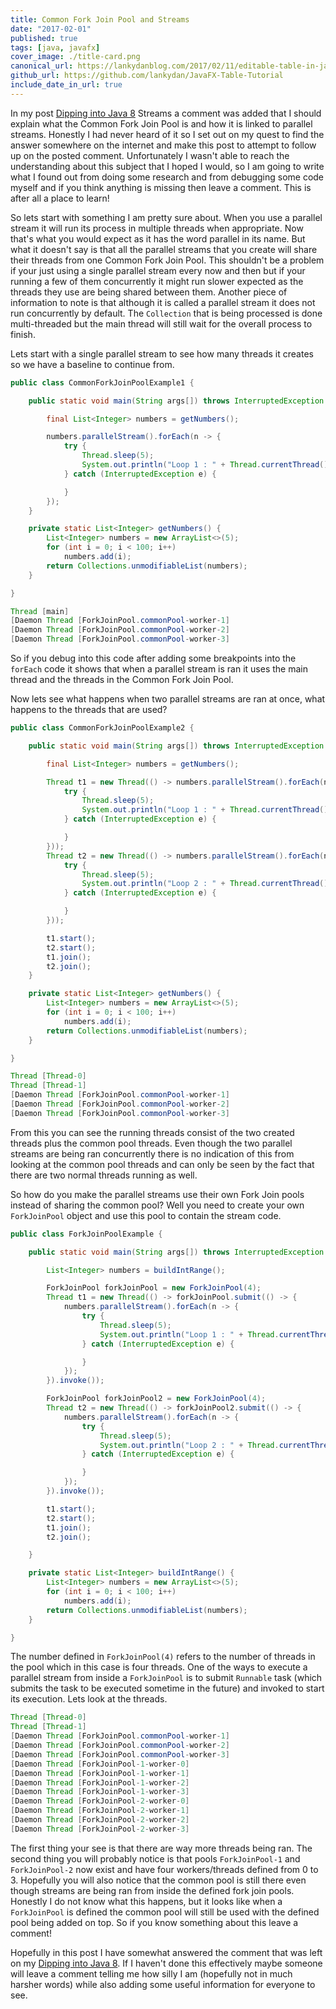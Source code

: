 ```yaml
---
title: Common Fork Join Pool and Streams
date: "2017-02-01"
published: true
tags: [java, javafx]
cover_image: ./title-card.png
canonical_url: https://lankydanblog.com/2017/02/11/editable-table-in-javafx/
github_url: https://github.com/lankydan/JavaFX-Table-Tutorial
include_date_in_url: true
---
```


In my post [Dipping into Java 8](https://dzone.com/articles/dipping-into-java-8-streams) Streams a comment was added that I should explain what the Common Fork Join Pool is and how it is linked to parallel streams. Honestly I had never heard of it so I set out on my quest to find the answer somewhere on the internet and make this post to attempt to follow up on the posted comment. Unfortunately I wasn't able to reach the understanding about this subject that I hoped I would, so I am going to write what I found out from doing some research and from debugging some code myself and if you think anything is missing then leave a comment. This is after all a place to learn!

So lets start with something I am pretty sure about. When you use a parallel stream it will run its process in multiple threads when appropriate. Now that's what you would expect as it has the word parallel in its name. But what it doesn't say is that all the parallel streams that you create will share their threads from one Common Fork Join Pool. This shouldn't be a problem if your just using a single parallel stream every now and then but if your running a few of them concurrently it might run slower expected as the threads they use are being shared between them. Another piece of information to note is that although it is called a parallel stream it does not run concurrently by default. The `Collection` that is being processed is done multi-threaded but the main thread will still wait for the overall process to finish.

Lets start with a single parallel stream to see how many threads it creates so we have a baseline to continue from.

```java
public class CommonForkJoinPoolExample1 {

	public static void main(String args[]) throws InterruptedException {

		final List<Integer> numbers = getNumbers();

		numbers.parallelStream().forEach(n -> {
			try {
				Thread.sleep(5);
				System.out.println("Loop 1 : " + Thread.currentThread());
			} catch (InterruptedException e) {

			}
		});
	}

	private static List<Integer> getNumbers() {
		List<Integer> numbers = new ArrayList<>(5);
		for (int i = 0; i < 100; i++)
			numbers.add(i);
		return Collections.unmodifiableList(numbers);
	}

}
```

```java
Thread [main]
[Daemon Thread [ForkJoinPool.commonPool-worker-1]
[Daemon Thread [ForkJoinPool.commonPool-worker-2]
[Daemon Thread [ForkJoinPool.commonPool-worker-3]
```

So if you debug into this code after adding some breakpoints into the `forEach` code it shows that when a parallel stream is ran it uses the main thread and the threads in the Common Fork Join Pool.

Now lets see what happens when two parallel streams are ran at once, what happens to the threads that are used?

```java
public class CommonForkJoinPoolExample2 {

	public static void main(String args[]) throws InterruptedException {

		final List<Integer> numbers = getNumbers();

		Thread t1 = new Thread(() -> numbers.parallelStream().forEach(n -> {
			try {
				Thread.sleep(5);
				System.out.println("Loop 1 : " + Thread.currentThread());
			} catch (InterruptedException e) {

			}
		}));
		Thread t2 = new Thread(() -> numbers.parallelStream().forEach(n -> {
			try {
				Thread.sleep(5);
				System.out.println("Loop 2 : " + Thread.currentThread());
			} catch (InterruptedException e) {

			}
		}));

		t1.start();
		t2.start();
		t1.join();
		t2.join();
	}

	private static List<Integer> getNumbers() {
		List<Integer> numbers = new ArrayList<>(5);
		for (int i = 0; i < 100; i++)
			numbers.add(i);
		return Collections.unmodifiableList(numbers);
	}

}
```

```java
Thread [Thread-0]
Thread [Thread-1]
[Daemon Thread [ForkJoinPool.commonPool-worker-1]
[Daemon Thread [ForkJoinPool.commonPool-worker-2]
[Daemon Thread [ForkJoinPool.commonPool-worker-3]
```

From this you can see the running threads consist of the two created threads plus the common pool threads. Even though the two parallel streams are being ran concurrently there is no indication of this from looking at the common pool threads and can only be seen by the fact that there are two normal threads running as well.

So how do you make the parallel streams use their own Fork Join pools instead of sharing the common pool? Well you need to create your own `ForkJoinPool` object and use this pool to contain the stream code.

```java
public class ForkJoinPoolExample {

	public static void main(String args[]) throws InterruptedException {

		List<Integer> numbers = buildIntRange();

		ForkJoinPool forkJoinPool = new ForkJoinPool(4);
		Thread t1 = new Thread(() -> forkJoinPool.submit(() -> {
			numbers.parallelStream().forEach(n -> {
				try {
					Thread.sleep(5);
					System.out.println("Loop 1 : " + Thread.currentThread());
				} catch (InterruptedException e) {

				}
			});
		}).invoke());

		ForkJoinPool forkJoinPool2 = new ForkJoinPool(4);
		Thread t2 = new Thread(() -> forkJoinPool2.submit(() -> {
			numbers.parallelStream().forEach(n -> {
				try {
					Thread.sleep(5);
					System.out.println("Loop 2 : " + Thread.currentThread());
				} catch (InterruptedException e) {

				}
			});
		}).invoke());

		t1.start();
		t2.start();
		t1.join();
		t2.join();

	}

	private static List<Integer> buildIntRange() {
		List<Integer> numbers = new ArrayList<>(5);
		for (int i = 0; i < 100; i++)
			numbers.add(i);
		return Collections.unmodifiableList(numbers);
	}

}
```

The number defined in `ForkJoinPool(4)` refers to the number of threads in the pool which in this case is four threads. One of the ways to execute a parallel stream from inside a `ForkJoinPool` is to submit `Runnable` task (which submits the task to be executed sometime in the future) and invoked to start its execution. Lets look at the threads.

```java
Thread [Thread-0]
Thread [Thread-1]
[Daemon Thread [ForkJoinPool.commonPool-worker-1]
[Daemon Thread [ForkJoinPool.commonPool-worker-2]
[Daemon Thread [ForkJoinPool.commonPool-worker-3]
[Daemon Thread [ForkJoinPool-1-worker-0]
[Daemon Thread [ForkJoinPool-1-worker-1]
[Daemon Thread [ForkJoinPool-1-worker-2]
[Daemon Thread [ForkJoinPool-1-worker-3]
[Daemon Thread [ForkJoinPool-2-worker-0]
[Daemon Thread [ForkJoinPool-2-worker-1]
[Daemon Thread [ForkJoinPool-2-worker-2]
[Daemon Thread [ForkJoinPool-2-worker-3]
```

The first thing your see is that there are way more threads being ran. The second thing you will probably notice is that pools `ForkJoinPool-1` and `ForkJoinPool-2` now exist and have four workers/threads defined from 0 to 3. Hopefully you will also notice that the common pool is still there even though streams are being ran from inside the defined fork join pools. Honestly I do not know what this happens, but it looks like when a `ForkJoinPool` is defined the common pool will still be used with the defined pool being added on top. So if you know something about this leave a comment!

Hopefully in this post I have somewhat answered the comment that was left on my [Dipping into Java 8](https://dzone.com/articles/dipping-into-java-8-streams). If I haven't done this effectively maybe someone will leave a comment telling me how silly I am (hopefully not in much harsher words) while also adding some useful information for everyone to see.


